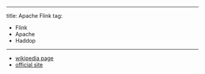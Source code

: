 


---
title: Apache Flink
tag:
- Flink
- Apache
- Haddop
---


- [wikipedia page](https://en.wikipedia.org/wiki/Apache_Flink)
- [official site](https://flink.apache.org/)
